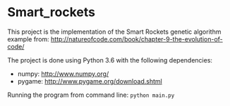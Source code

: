 # Smart_rockets
This project is the implementation of the Smart Rockets genetic algorithm example from: http://natureofcode.com/book/chapter-9-the-evolution-of-code/

The project is done using Python 3.6 with the following dependencies:
- numpy: http://www.numpy.org/
- pygame: http://www.pygame.org/download.shtml

Running the program from command line: ```python main.py```
